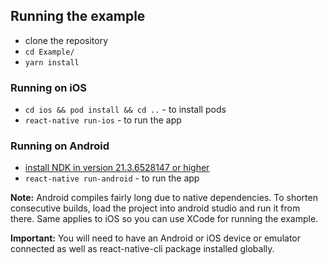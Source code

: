## Running the example

- clone the repository
- `cd Example/`
- `yarn install`

### Running on iOS

- `cd ios && pod install && cd ..` - to install pods
- `react-native run-ios` - to run the app

### Running on Android

- [install NDK in version 21.3.6528147 or higher](https://developer.android.com/studio/projects/install-ndk)
- `react-native run-android` - to run the app

**Note:** Android compiles fairly long due to native dependencies. To shorten consecutive builds, load the project into android studio and run it from there. Same applies to iOS so you can use XCode for running the example.

**Important:** You will need to have an Android or iOS device or emulator connected as well as react-native-cli package installed globally.
